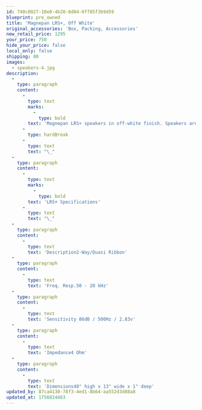```yaml
---
id: 740c0027-10e0-4b20-8d04-0ff85f3b9d59
blueprint: pre_owned
title: 'Magnepan LRS+, Off White'
original_accessories: 'Box, Packing, Accessories'
new_retail_price: 1295
your_price: 750
hide_your_price: false
local_only: false
shipping: 80
images:
  - speakers-4.jpg
description:
  -
    type: paragraph
    content:
      -
        type: text
        marks:
          -
            type: bold
        text: 'Magnepan LRS+ speakers in off-white finish. Speakers are new in the box and unused. Speakers sold as new for $995.00, but just went up in price to $1,295.00'
      -
        type: hardBreak
      -
        type: text
        text: "\_"
  -
    type: paragraph
    content:
      -
        type: text
        marks:
          -
            type: bold
        text: 'LRS+ Specifications'
      -
        type: text
        text: "\_"
  -
    type: paragraph
    content:
      -
        type: text
        text: 'Description2-Way/Quasi Ribbon'
  -
    type: paragraph
    content:
      -
        type: text
        text: 'Freq. Resp.50 - 20 kHz'
  -
    type: paragraph
    content:
      -
        type: text
        text: 'Sensitivity 86dB / 500Hz / 2.83v'
  -
    type: paragraph
    content:
      -
        type: text
        text: 'Impedance4 Ohm'
  -
    type: paragraph
    content:
      -
        type: text
        text: 'Dimensions48" high x 13" wide x 1" deep'
updated_by: 87ca4130-78f3-4ed1-8b64-aa552d3d08a8
updated_at: 1756824463
---
```

